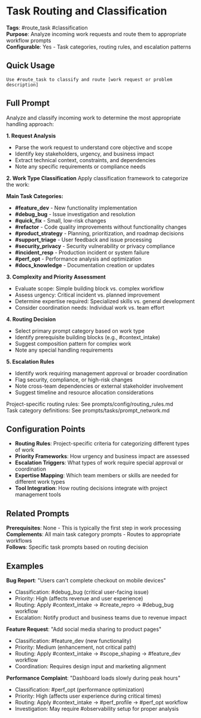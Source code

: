 # Task Routing and Classification

**Tags**: #route_task #classification  
**Purpose**: Analyze incoming work requests and route them to appropriate workflow prompts  
**Configurable**: Yes - Task categories, routing rules, and escalation patterns

## Quick Usage

```
Use #route_task to classify and route [work request or problem description]
```

## Full Prompt

Analyze and classify incoming work to determine the most appropriate handling approach:

**1. Request Analysis**
- Parse the work request to understand core objective and scope
- Identify key stakeholders, urgency, and business impact
- Extract technical context, constraints, and dependencies
- Note any specific requirements or compliance needs

**2. Work Type Classification**
Apply classification framework to categorize the work:

**Main Task Categories:**
- **#feature_dev** - New functionality implementation
- **#debug_bug** - Issue investigation and resolution  
- **#quick_fix** - Small, low-risk changes
- **#refactor** - Code quality improvements without functionality changes
- **#product_strategy** - Planning, prioritization, and roadmap decisions
- **#support_triage** - User feedback and issue processing
- **#security_privacy** - Security vulnerability or privacy compliance
- **#incident_resp** - Production incident or system failure
- **#perf_opt** - Performance analysis and optimization
- **#docs_knowledge** - Documentation creation or updates

**3. Complexity and Priority Assessment**
- Evaluate scope: Simple building block vs. complex workflow
- Assess urgency: Critical incident vs. planned improvement
- Determine expertise required: Specialized skills vs. general development
- Consider coordination needs: Individual work vs. team effort

**4. Routing Decision**
- Select primary prompt category based on work type
- Identify prerequisite building blocks (e.g., #context_intake)
- Suggest composition pattern for complex work
- Note any special handling requirements

**5. Escalation Rules**
- Identify work requiring management approval or broader coordination
- Flag security, compliance, or high-risk changes
- Note cross-team dependencies or external stakeholder involvement
- Suggest timeline and resource allocation considerations

Project-specific routing rules: See prompts/config/routing_rules.md  
Task category definitions: See prompts/tasks/prompt_network.md

## Configuration Points

- **Routing Rules**: Project-specific criteria for categorizing different types of work
- **Priority Frameworks**: How urgency and business impact are assessed
- **Escalation Triggers**: What types of work require special approval or coordination
- **Expertise Mapping**: Which team members or skills are needed for different work types
- **Tool Integration**: How routing decisions integrate with project management tools

## Related Prompts

**Prerequisites**: None - This is typically the first step in work processing  
**Complements**: All main task category prompts - Routes to appropriate workflows  
**Follows**: Specific task prompts based on routing decision

## Examples

**Bug Report**: "Users can't complete checkout on mobile devices"
- Classification: #debug_bug (critical user-facing issue)
- Priority: High (affects revenue and user experience)
- Routing: Apply #context_intake → #create_repro → #debug_bug workflow
- Escalation: Notify product and business teams due to revenue impact

**Feature Request**: "Add social media sharing to product pages"
- Classification: #feature_dev (new functionality)
- Priority: Medium (enhancement, not critical path)
- Routing: Apply #context_intake → #scope_shaping → #feature_dev workflow
- Coordination: Requires design input and marketing alignment

**Performance Complaint**: "Dashboard loads slowly during peak hours"
- Classification: #perf_opt (performance optimization)
- Priority: High (affects user experience during critical times)
- Routing: Apply #context_intake → #perf_profile → #perf_opt workflow
- Investigation: May require #observability setup for proper analysis
